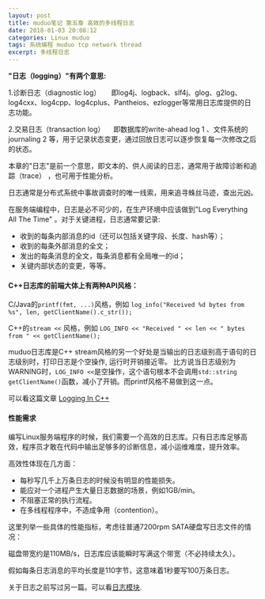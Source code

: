 ```yaml
---
layout: post
title: muduo笔记 第五章 高效的多线程日志
date: 2018-01-03 20:08:12
categories: Linux muduo
tags: 系统编程 muduo tcp network thread
excerpt: 多线程日志
---
```


**"日志（logging）"有两个意思:**

1.诊断日志（diagnostic log） 　 即log4j、logback、slf4j、glog、g2log、log4cxx、log4cpp、log4cplus、Pantheios、ezlogger等常用日志库提供的日志功能。 

2.交易日志（transaction log） 　即数据库的write-ahead log 1 、文件系统的journaling 2 等，用于记录状态变更，通过回放日志可以逐步恢复每一次修改之后的状态。

本章的"日志"是前一个意思，即文本的、供人阅读的日志，通常用于故障诊断和追踪（trace） ，也可用于性能分析。

日志通常是分布式系统中事故调查时的唯一线索，用来追寻蛛丝马迹，查出元凶。


在服务端编程中，日志是必不可少的，在生产环境中应该做到"Log Everything All The Time" 。对于关键进程，日志通常要记录: 

- 收到的每条内部消息的id（还可以包括关键字段、长度、hash等）； 
- 收到的每条外部消息的全文； 
- 发出的每条消息的全文，每条消息都有全局唯一的id；
- 关键内部状态的变更，等等。


#### C++日志库的前端大体上有两种API风格：

C/Java的`printf(fmt, ...)`风格，例如 `log_info("Received %d bytes from %s", len, getClientName().c_str());`

C++的`stream <<` 风格，例如 `LOG_INFO << "Received " << len << " bytes from " << getClientName();`

muduo日志库是C++ stream风格的另一个好处是当输出的日志级别高于语句的日志级别时，打印日志是个空操作, 运行时开销接近零。
比方说当日志级别为WARNING时，`LOG_INFO <<`是空操作，这个语句根本不会调用`std::string getClientName()`函数，减小了开销。而printf风格不易做到这一点。 

可以看这篇文章 [Logging In C++](http://www.drdobbs.com/cpp/logging-in-c/201804215)

#### 性能需求

编写Linux服务端程序的时候，我们需要一个高效的日志库。只有日志库足够高效，程序员才敢在代码中输出足够多的诊断信息，减小运维难度，提升效率。

高效性体现在几方面： 

- 每秒写几千上万条日志的时候没有明显的性能损失。
- 能应对一个进程产生大量日志数据的场景，例如1GB/min。 
- 不阻塞正常的执行流程。 
- 在多线程程序中，不造成争用（contention）。

这里列举一些具体的性能指标，考虑往普通7200rpm SATA硬盘写日志文件的情况： 

磁盘带宽约是110MB/s，日志库应该能瞬时写满这个带宽（不必持续太久）。 

假如每条日志消息的平均长度是110字节，这意味着1秒要写100万条日志。

关于日志之前写过另一篇。可以看[日志模块](http://blog.xyecho.com/model-log/).














